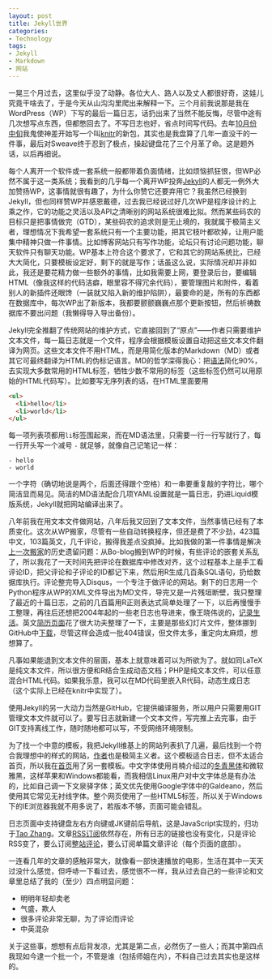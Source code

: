 ```yaml
---
layout: post
title: Jekyll世界
categories:
- Technology
tags:
- Jekyll
- Markdown
- 网站
---
```


一晃三个月过去，这里似乎没了动静。各位大人、路人以及丈人都很好奇，这娃儿究竟干啥去了，于是今天从山沟沟里爬出来解释一下。三个月前我说那是我在WordPress（WP）下写的最后一篇日志，话扔出来了当然不能反悔，尽管中途有几次想写点东西，但都憋回去了。不写日志也好，省点时间写代码。去年[10月份中旬](https://github.com/yihui/knitr/graphs/impact)我鬼使神差开始写一个叫[knitr](http://yihui.name/knitr/)的新包，其实也是我盘算了几年一直没干的一件事，最后对Sweave终于忍到了极点，操起键盘花了三个月革了命。这是题外话，以后再细说。

每个人离开一个软件或一套系统一般都带着负面情绪，比如烦恼抓狂恨，但WP必然不属于这一类系统；我看到的几乎每一个离开WP投奔[Jekyll](http://github.com/mojombo/jekyll/)的人都无一例外大加赞扬WP，这事情就很有趣了，为什么你赞它还要弃用它？我虽然已经换到Jekyll，但也同样赞WP并感恩戴德，过去我已经说过好几次WP是程序设计的上乘之作，它的功能之灵活以及API之清晰别的网站系统很难比拟。然而某些码农的目标只是把事情做完（GTD），某些码农的追求则是无止境的，我就属于极简主义者，理想情况下我希望一套系统只有一个主要功能，把其它枝叶都砍掉，让用户能集中精神只做一件事情。比如博客网站只有写作功能，论坛只有讨论问题功能，聊天软件只有聊天功能。WP基本上符合这个要求了，它和其它的网站系统比，已经大大简化，只要模板设定好，剩下的就是写作；话虽这么说，实际情况却并非如此，我还是要花精力做一些额外的事情，比如我需要上网，要登录后台，要编辑HTML（像我这样的代码洁癖，眼里容不得冗余代码），要管理图片和附件，看着别人的新插件还眼馋（一装就又陷入新的维护陷阱），最要命的是，所有的东西都在数据库中，每次WP出了新版本，我都要颤颤巍巍点那个更新按钮，然后祈祷数据库不要出问题（我懒得导入导出备份）。

Jekyll完全推翻了传统网站的维护方式，它直接回到了“原点”——作者只需要维护文本文件，每一篇日志就是一个文件，程序会根据模板设置自动把这些文本文件翻译为网页。这些文本文件不用HTML，而是用简化版本的Markdown（MD）或者其它可最终翻译为HTML的伪标记语言。MD的哲学深得我心：把[语法](http://daringfireball.net/projects/markdown/)简化90%，去实现大多数常用的HTML标签，牺牲少数不常用的标签（这些标签仍然可以用原始的HTML代码写）。比如要写无序列表的话，在HTML里面要用

```html
<ul>
  <li>hello</li>
  <li>world</li>
</ul>
```

每一项列表项都用`li`标签围起来，而在MD语法里，只需要一行一行写就行了，每一行开头写一个减号 `-` 就足够，就像自己记笔记一样：

```text
- hello
- world
```

一个字符（确切地说是两个，后面还得跟个空格）和一串要重复敲的字符比，哪个简洁显而易见。简洁的MD语法配合几项YAML设置就是一篇日志，扔进Liquid模版系统，Jekyll就把网站编译出来了。

八年前我在用文本文件做网站，八年后我又回到了文本文件，当然事情已经有了本质变化。这次从WP搬家，尽管有一些自动转换程序，但还是费了不少劲，423篇中文，103篇英文，几千评论，搬得我差点没疯掉。比如我做的第一件事情是解决[上一次搬家](/cn/2009/05/php-301-redirect-from-bo-blog-to-wordpress/)的历史遗留问题：从Bo-blog搬到WP的时候，有些评论的嵌套关系乱了，所以我花了一天时间先把评论在数据库中修改对齐，这个过程基本上是手工看评论ID，把父评论和子评论的ID都记下来，然后用R生成几百条SQL语句，扔给数据库执行。评论整完导入Disqus，一个专注于做评论的网站。剩下的日志用一个Python程序从WP的XML文件导出为MD文件，导完又是一片残垣断壁，我只整理了最近的十篇日志，之前的几百篇用R正则表达式简单处理了一下，以后再慢慢手工整理，再往后还想把2004年起的一些老日志也导进来，像王晓伟说的，[记录生活](http://www.blog496.org/2011-2-11-stand-in-the-cross-road.html)。英文[简历页面](/en/vitae/)花了很大功夫整理了一下，主要是那些幻灯片文件，整体挪到GitHub中[下载](https://github.com/yihui/yihui.github.com/downloads)，尽管这样会造成一批404错误，但文件太多，重定向太麻烦，想想算了。

凡事如果能退到文本文件的层面，基本上就意味着可以为所欲为了。就如同LaTeX是纯文本文件，所以很方便和R结合生成动态文档；PHP是纯文本文件，可以任意混合HTML代码。如果我乐意，我可以在MD代码里嵌入R代码，动态生成日志（这个实际上已经在knitr中实现了）。

使用Jekyll的另一大动力当然是GitHub，它提供编译服务，所以用户只需要用GIT管理文本文件就可以了。要写日志就新建一个文本文件，写完推上去完事，由于GIT支持离线工作，随时随地都可以写，不受网络环境限制。

为了找一个中意的模板，我把Jekyll维基上的网站列表扒了几遍，最后找到一个符合我理想中的样式的网站，[作者](http://lhzhang.com)也是极简主义者。这个模板适合日志，但不太适合首页，所以我在[首页](/)用了另一套模板。中文字体使用肖楠介绍过的[冬青黑体](http://www.road2stat.com/cn/tag/hiragino-sans-gb)和微软雅黑，这样苹果和Windows都能看，而我相信Linux用户对中文字体总是有办法的，比如自己调一下文泉驿字体；英文优先使用Google字体中的Galdeano，然后使用其它常见无衬线字体。整个网页使用了一些HTML5标签，所以关于Windows下的IE浏览器我就不用多说了，若版本不够，页面可能会错乱。

日志页面中支持键盘左右方向键或JK键前后导航，这是JavaScript实现的，归功于[Tao Zhang](http://ztpala.com/2012/01/16/jquery-keyboard-navigation/)。文章[RSS订阅](/cn/feed/)依然存在，所有日志的链接也没有变化，只是评论RSS变了，要么订阅[整站评论](http://yihui.disqus.com/latest.rss)，要么订阅单篇文章评论（每个页面的底部）。

一连看几年的文章的感触非常大，就像看一部快速播放的电影，生活在其中一天天过没什么感觉，但呼哧一下看过去，感觉很不一样，我从过去自己的一些评论和文章里总结了我的（至少）四点明显问题：

- 明明年轻却卖老
- 气盛，欺人
- 很多评论非常无聊，为了评论而评论
- 中英混杂

关于这些事，想想有点后背发凉，尤其是第二点，必然伤了一些人；而其中第四点我现如今逮一个批一个，不管是谁（包括师姐在内），不料自己过去其实也是这样的。
